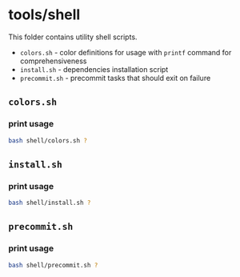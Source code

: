 # tools/shell

This folder contains utility shell scripts.

- `colors.sh` - color definitions for usage with `printf` command for comprehensiveness
- `install.sh` - dependencies installation script
- `precommit.sh` - precommit tasks that should exit on failure

## `colors.sh`

### print usage

```bash
bash shell/colors.sh ?
```

## `install.sh`

### print usage

```bash
bash shell/install.sh ?
```

## `precommit.sh`

### print usage

```bash
bash shell/precommit.sh ?
```
